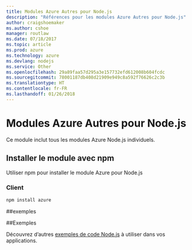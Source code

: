 ```yaml
---
title: Modules Azure Autres pour Node.js
description: "Références pour les modules Azure Autres pour Node.js"
author: craigshoemaker
ms.author: cshoe
manager: routlaw
ms.date: 07/18/2017
ms.topic: article
ms.prod: azure
ms.technology: azure
ms.devlang: nodejs
ms.service: Other
ms.openlocfilehash: 29a89faa57d295a3e157732efd612008b604fcdc
ms.sourcegitcommit: 78001187db408d21909e949c8a592f76626c2c3b
ms.translationtype: HT
ms.contentlocale: fr-FR
ms.lasthandoff: 01/26/2018
---
```

# <a name="azure-other-modules-for-nodejs"></a>Modules Azure Autres pour Node.js

Ce module inclut tous les modules Azure Node.js individuels.

## <a name="install-the-module-with-npm"></a>Installer le module avec npm

Utiliser npm pour installer le module Azure pour Node.js

### <a name="client"></a>Client

```bash
npm install azure
```

##<a name="example"></a>exemples

##<a name="samples"></a>Exemples

Découvrez d’autres [exemples de code Node.js](https://azure.microsoft.com/resources/samples/?platform=nodejs) à utiliser dans vos applications.